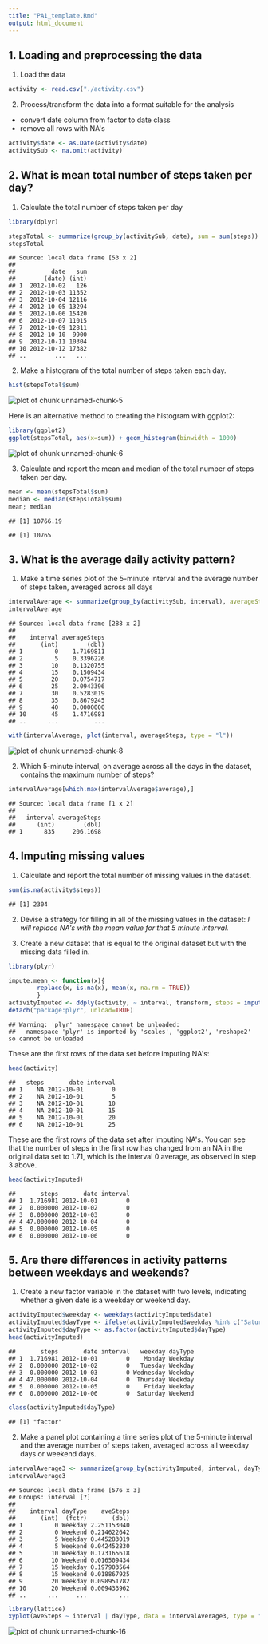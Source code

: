 ```yaml
---
title: "PA1_template.Rmd"
output: html_document
---
```


## 1. Loading and preprocessing the data

1. Load the data

```r
activity <- read.csv("./activity.csv")
```

2. Process/transform the data into a format suitable for the analysis
- convert date column from factor to date class
- remove all rows with NA's

```r
activity$date <- as.Date(activity$date)
activitySub <- na.omit(activity)
```

## 2. What is mean total number of steps taken per day?

1. Calculate the total number of steps taken per day

```r
library(dplyr)
```


```r
stepsTotal <- summarize(group_by(activitySub, date), sum = sum(steps))
stepsTotal
```

```
## Source: local data frame [53 x 2]
## 
##          date   sum
##        (date) (int)
## 1  2012-10-02   126
## 2  2012-10-03 11352
## 3  2012-10-04 12116
## 4  2012-10-05 13294
## 5  2012-10-06 15420
## 6  2012-10-07 11015
## 7  2012-10-09 12811
## 8  2012-10-10  9900
## 9  2012-10-11 10304
## 10 2012-10-12 17382
## ..        ...   ...
```

2. Make a histogram of the total number of steps taken each day.

```r
hist(stepsTotal$sum)
```

![plot of chunk unnamed-chunk-5](figure/unnamed-chunk-5-1.png) 

Here is an alternative method to creating the histogram with ggplot2:

```r
library(ggplot2)
ggplot(stepsTotal, aes(x=sum)) + geom_histogram(binwidth = 1000)
```

![plot of chunk unnamed-chunk-6](figure/unnamed-chunk-6-1.png) 

3. Calculate and report the mean and median of the total number of steps taken per day.

```r
mean <- mean(stepsTotal$sum)
median <- median(stepsTotal$sum)
mean; median
```

```
## [1] 10766.19
```

```
## [1] 10765
```

## 3. What is the average daily activity pattern?
1. Make a time series plot of the 5-minute interval and the average number of steps taken, averaged across all days

```r
intervalAverage <- summarize(group_by(activitySub, interval), averageSteps = mean(steps))
intervalAverage
```

```
## Source: local data frame [288 x 2]
## 
##    interval averageSteps
##       (int)        (dbl)
## 1         0    1.7169811
## 2         5    0.3396226
## 3        10    0.1320755
## 4        15    0.1509434
## 5        20    0.0754717
## 6        25    2.0943396
## 7        30    0.5283019
## 8        35    0.8679245
## 9        40    0.0000000
## 10       45    1.4716981
## ..      ...          ...
```

```r
with(intervalAverage, plot(interval, averageSteps, type = "l"))
```

![plot of chunk unnamed-chunk-8](figure/unnamed-chunk-8-1.png) 

2. Which 5-minute interval, on average across all the days in the dataset, contains the maximum number of steps?

```r
intervalAverage[which.max(intervalAverage$average),]
```

```
## Source: local data frame [1 x 2]
## 
##   interval averageSteps
##      (int)        (dbl)
## 1      835     206.1698
```

## 4. Imputing missing values
1. Calculate and report the total number of missing values in the dataset.  

```r
sum(is.na(activity$steps))
```

```
## [1] 2304
```

2. Devise a strategy for filling in all of the missing values in the dataset: *I will replace NA's with the mean value for that 5 minute interval.*

3. Create a new dataset that is equal to the original dataset but with the missing data filled in.


```r
library(plyr)
```


```r
impute.mean <- function(x){
        replace(x, is.na(x), mean(x, na.rm = TRUE))
        }
activityImputed <- ddply(activity, ~ interval, transform, steps = impute.mean(steps))
detach("package:plyr", unload=TRUE)
```

```
## Warning: 'plyr' namespace cannot be unloaded:
##   namespace 'plyr' is imported by 'scales', 'ggplot2', 'reshape2' so cannot be unloaded
```

These are the first rows of the data set before imputing NA's:

```r
head(activity)
```

```
##   steps       date interval
## 1    NA 2012-10-01        0
## 2    NA 2012-10-01        5
## 3    NA 2012-10-01       10
## 4    NA 2012-10-01       15
## 5    NA 2012-10-01       20
## 6    NA 2012-10-01       25
```

These are the first rows of the data set after imputing NA's.  You can see that the number of steps in the first row has changed from an NA in the original data set to 1.71, which is the interval 0 average, as observed in step 3 above.

```r
head(activityImputed)
```

```
##       steps       date interval
## 1  1.716981 2012-10-01        0
## 2  0.000000 2012-10-02        0
## 3  0.000000 2012-10-03        0
## 4 47.000000 2012-10-04        0
## 5  0.000000 2012-10-05        0
## 6  0.000000 2012-10-06        0
```


## 5. Are there differences in activity patterns between weekdays and weekends?
1. Create a new factor variable in the dataset with two levels, indicating whether a given date is a weekday or weekend day.

```r
activityImputed$weekday <- weekdays(activityImputed$date)
activityImputed$dayType <- ifelse(activityImputed$weekday %in% c("Saturday", "Sunday"), "Weekend", "Weekday")
activityImputed$dayType <- as.factor(activityImputed$dayType)
head(activityImputed)
```

```
##       steps       date interval   weekday dayType
## 1  1.716981 2012-10-01        0    Monday Weekday
## 2  0.000000 2012-10-02        0   Tuesday Weekday
## 3  0.000000 2012-10-03        0 Wednesday Weekday
## 4 47.000000 2012-10-04        0  Thursday Weekday
## 5  0.000000 2012-10-05        0    Friday Weekday
## 6  0.000000 2012-10-06        0  Saturday Weekend
```

```r
class(activityImputed$dayType)
```

```
## [1] "factor"
```

2. Make a panel plot containing a time series plot of the 5-minute interval and the average number of steps taken, averaged across all weekday days or weekend days.


```r
intervalAverage3 <- summarize(group_by(activityImputed, interval, dayType), aveSteps = mean(steps))
intervalAverage3
```

```
## Source: local data frame [576 x 3]
## Groups: interval [?]
## 
##    interval dayType    aveSteps
##       (int)  (fctr)       (dbl)
## 1         0 Weekday 2.251153040
## 2         0 Weekend 0.214622642
## 3         5 Weekday 0.445283019
## 4         5 Weekend 0.042452830
## 5        10 Weekday 0.173165618
## 6        10 Weekend 0.016509434
## 7        15 Weekday 0.197903564
## 8        15 Weekend 0.018867925
## 9        20 Weekday 0.098951782
## 10       20 Weekend 0.009433962
## ..      ...     ...         ...
```

```r
library(lattice)
xyplot(aveSteps ~ interval | dayType, data = intervalAverage3, type = "l")
```

![plot of chunk unnamed-chunk-16](figure/unnamed-chunk-16-1.png) 

